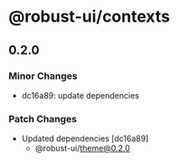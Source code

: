 # @robust-ui/contexts

## 0.2.0

### Minor Changes

- dc16a89: update dependencies

### Patch Changes

- Updated dependencies [dc16a89]
  - @robust-ui/theme@0.2.0
